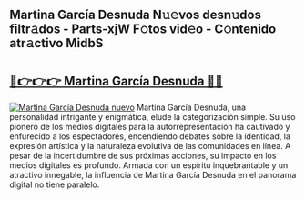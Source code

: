 ## Martina García Desnuda N𝚞𝚎vos desn𝚞dos filtr𝚊dos - Parts-xjW F𝚘tos vid𝚎o - C𝚘ntenido atr𝚊ctivo MidbS

# <h2><a href="http://mbaxxra.tromn.icu/?c=Martina+Garc%c3%ada+Desnuda">🔗👉👉👉 Martina García Desnuda 🔗🔗</a></h2>

[![Martina García Desnuda nuevo](https://i.imgur.com/pEAQMta.gif)](http://mbaxxra.tromn.icu/?c=Martina+Garc%c3%ada+Desnuda)
Martina García Desnuda, una personalidad intrigante y enigmática, elude la categorización simple. Su uso pionero de los medios digitales para la autorrepresentación ha cautivado y enfurecido a los espectadores, encendiendo debates sobre la identidad, la expresión artística y la naturaleza evolutiva de las comunidades en línea. A pesar de la incertidumbre de sus próximas acciones, su impacto en los medios digitales es profundo. Armada con un espíritu inquebrantable y un atractivo innegable, la influencia de Martina García Desnuda en el panorama digital no tiene paralelo.

